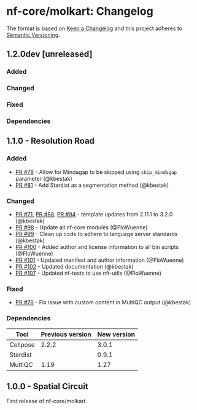 # nf-core/molkart: Changelog

The format is based on [Keep a Changelog](https://keepachangelog.com/en/1.0.0/)
and this project adheres to [Semantic Versioning](https://semver.org/spec/v2.0.0.html).

## 1.2.0dev [unreleased]

### Added

### Changed

### Fixed

### Dependencies

## 1.1.0 - Resolution Road

### Added

- [PR #78](https://github.com/nf-core/molkart/pull/78) - Allow for Mindagap to be skipped using `skip_mindagap` parameter (@kbestak)
- [PR #81](https://github.com/nf-core/molkart/pull/81) - Add Stardist as a segmentation method (@kbestak)

### Changed

- [PR #71](https://github.com/nf-core/molkart/pull/71), [PR #88](https://github.com/nf-core/molkart/pull/88), [PR #94](https://github.com/nf-core/molkart/pull/94) - template updates from 2.11.1 to 3.2.0 (@kbestak)
- [PR #98](https://github.com/nf-core/molkart/pull/98) - Update all nf-core modules (@FloWuenne)
- [PR #99](https://github.com/nf-core/molkart/pull/99) - Clean up code to adhere to language server standards (@kbestak)
- [PR #100](https://github.com/nf-core/molkart/pull/100) - Added author and license information to all bin scripts (@FloWuenne)
- [PR #101](https://github.com/nf-core/molkart/pull/101) - Updated manifest and author information (@FloWuenne)
- [PR #102](https://github.com/nf-core/molkart/pull/102) - Updated documentation (@kbestak)
- [PR #107](https://github.com/nf-core/molkart/pull/107) - Updated nf-tests to use nft-utils (@FloWuenne)

### Fixed

- [PR #76](https://github.com/nf-core/molkart/pull/76) - Fix issue with custom content in MultiQC output (@kbestak)

### Dependencies

| Tool     | Previous version | New version |
| -------- | ---------------- | ----------- |
| Cellpose | 2.2.2            | 3.0.1       |
| Stardist |                  | 0.9.1       |
| MultiQC  | 1.19             | 1.27        |

## 1.0.0 - Spatial Circuit

First release of nf-core/molkart.
